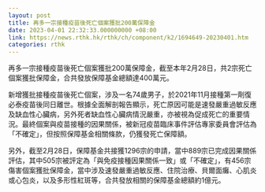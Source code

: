 ```yaml
---
layout: post
title: 再多一宗接種疫苗後死亡個案獲批200萬保障金
date: 2023-04-01 22:32:33.000000000 +08:00
link: https://news.rthk.hk/rthk/ch/component/k2/1694649-20230401.htm
categories: rthk
---
```


再多一宗接種疫苗後死亡個案獲批200萬保障金，截至本年2月28日，共2宗死亡個案獲批保障金，合共發放保障基金總額達400萬元。 

新增獲批接種疫苗後死亡個案，涉及一名74歲男子，於2021年11月接種第一劑復必泰疫苗後同日離世。根據全面解剖報告顯示，死亡原因可能是速發嚴重過敏反應及缺血性心臟病，另外死者缺血性心臟病情況嚴重，亦被視為促成死亡的重要情況。最終個案與疫苗接種的因果關係，被新冠疫苗臨床事件評估專家委員會評估為「不確定」，但按照保障基金相關條款，仍獲發死亡保障額。

另外，截至2月28日，保障基金共接獲1296宗的申請，當中889宗已完成因果關係評估，其中505宗被評定為「與免疫接種因果關係一致」或「不確定」，有456宗傷害個案獲批保障金，當中涉及速發嚴重過敏反應、住院治療、貝爾面癱、心肌炎或心包炎，以及多形性紅斑等，合共發放相關的保障基金總額約1億元。
